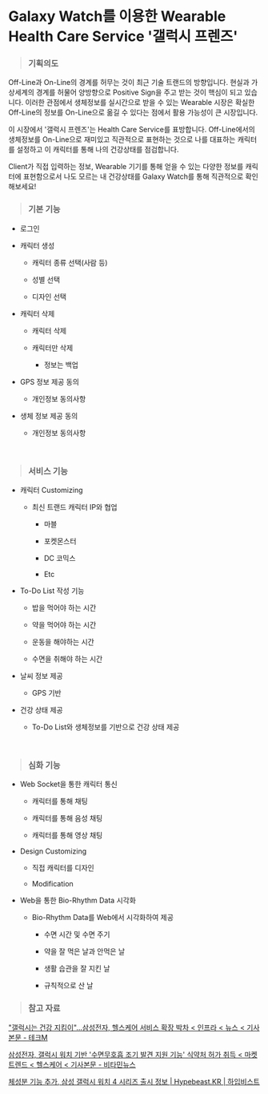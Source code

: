 # Galaxy Watch를 이용한 Wearable Health Care Service '갤럭시 프렌즈'



> ### 기획의도

Off-Line과 On-Line의 경계를 허무는 것이 최근 기술 트랜드의 방향입니다. 현실과 가상세계의 경계를 허물어 양방향으로 Positive Sign을 주고 받는 것이 핵심이 되고 있습니다. 이러한 관점에서 생체정보를 실시간으로 받을 수 있는 Wearable 시장은 확실한 Off-Line의 정보를 On-Line으로 옮길 수 있다는 점에서 활용 가능성이 큰 시장입니다.



이 시장에서 '갤럭시 프렌즈'는 Health Care Service를 표방합니다. Off-Line에서의 생체정보를 On-Line으로 재미있고 직관적으로 표현하는 것으로 나를 대표하는 캐릭터를 설정하고 이 캐릭터를 통해 나의 건강상태를 점검합니다.



Client가 직접 입력하는 정보, Wearable 기기를 통해 얻을 수 있는 다양한 정보를 캐릭터에 표현함으로서 나도 모르는 내 건강상태를 Galaxy Watch를 통해 직관적으로 확인해보세요!



> ### 기본 기능

- 로그인

- 캐릭터 생성
  
  - 캐릭터 종류 선택(사람 등)
  
  - 성별 선택
  
  - 디자인 선택

- 캐릭터 삭제
  
  - 캐릭터 삭제
  
  - 캐릭터만 삭제
    
    - 정보는 백업

- GPS 정보 제공 동의
  
  - 개인정보 동의사항

- 생체 정보 제공 동의
  
  - 개인정보 동의사항

<br>

> ### 서비스 기능

- 캐릭터 Customizing
  
  - 최신 트랜드 캐릭터 IP와 협업
    
    - 마블
    
    - 포켓몬스터
    
    - DC 코믹스
    
    - Etc

- To-Do List 작성 기능
  
  - 밥을 먹어야 하는 시간
  
  - 약을 먹어야 하는 시간
  
  - 운동을 해야하는 시간
  
  - 수면을 취해야 하는 시간

- 날씨 정보 제공
  
  - GPS 기반

- 건강 상태 제공
  
  - To-Do List와 생체정보를 기반으로 건강 상태 제공

<br>

> ### 심화 기능

- Web Socket을 통한 캐릭터 통신
  
  - 캐릭터를 통해 채팅
  
  - 캐릭터를 통해 음성 채팅
  
  - 캐릭터를 통해 영상 채팅

- Design Customizing
  
  - 직접 캐릭터를 디자인
  
  - Modification

- Web을 통한 Bio-Rhythm Data 시각화
  
  - Bio-Rhythm Data를 Web에서 시각화하여 제공
    
    - 수면 시간 및 수면 주기
    
    - 약을 잘 먹은 날과 안먹은 날
    
    - 생활 습관을 잘 지킨 날
    
    - 규칙적으로 산 날

> ### 참고 자료

[&quot;갤럭시는 건강 지킴이&quot;…삼성전자, 헬스케어 서비스 확장 박차 < 인프라 < 뉴스 < 기사본문 - 테크M](https://www.techm.kr/news/articleView.html?idxno=102326)



[삼성전자, 갤럭시 워치 기반 '수면무호흡 조기 발견 지원 기능' 식약처 허가 취득 < 마켓트렌드 < 헬스케어 < 기사본문 - 비타민뉴스](http://www.vitamin-news1.com/news/articleView.html?idxno=750)



[체성분 기능 추가, 삼성 갤럭시 워치 4 시리즈 출시 정보 | Hypebeast.KR | 하입비스트](https://hypebeast.kr/2021/8/samsung-galaxy-watch-4-series-release-info)


